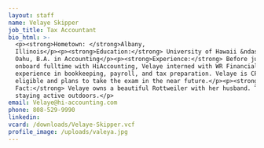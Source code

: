 ```yaml
---
layout: staff
name: Velaye Skipper
job_title: Tax Accountant
bio_html: >-
  <p><strong>Hometown: </strong>Albany,
  Illinois</p><p><strong>Education:</strong> University of Hawaii &ndash; West
  Oahu, B.A. in Accounting</p><p><strong>Experience:</strong> Before jumping
  onboard fulltime with HiAccounting, Velaye interned with WR Financial gaining
  experience in bookkeeping, payroll, and tax preparation. Velaye is CPA
  eligible and plans to take the exam in the near future.</p><p><strong>Fun
  Fact:</strong> Velaye owns a beautiful Rottweiler with her husband. They enjoy
  staying active outdoors.</p>
email: Velaye@hi-accounting.com
phone: 808-529-9990
linkedin:
vcard: /downloads/Velaye-Skipper.vcf
profile_image: /uploads/valeya.jpg
---
```



